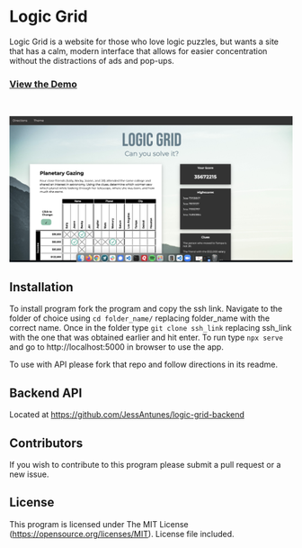 # Logic Grid
Logic Grid is a website for those who love logic puzzles, but wants a site that has a calm, modern interface that allows for easier concentration without the distractions of ads and pop-ups. 

### [View the Demo](https://youtu.be/OohM3gDU7gM)
<br>

![ScreenShot](images/screenshot.png)

## Installation
To install program fork the program and copy the ssh link. Navigate to the folder of choice using  ```cd folder_name/``` replacing folder_name with the correct name. Once in the folder type ```git clone ssh_link``` replacing ssh_link with the one that was obtained earlier and hit enter. To run type ```npx serve``` and go to http://localhost:5000 in browser to use the app.

To use with API please fork that repo and follow directions in its readme.

## Backend API
Located at https://github.com/JessAntunes/logic-grid-backend

## Contributors
If you wish to contribute to this program please submit a pull request or a new issue.

## License
This program is licensed under The MIT License (https://opensource.org/licenses/MIT). License file included.

